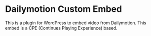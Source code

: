 # Dailymotion Custom Embed

This is a plugin for WordPress to embed video from Dailymotion. This embed is a CPE (Continues Playing Experience) based.